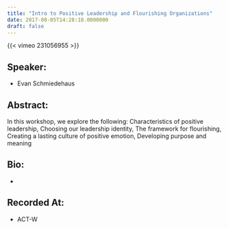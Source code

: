 ```yaml
---
title: "Intro to Positive Leadership and Flourishing Organizations"
date: 2017-08-05T14:28:18.0000000
draft: false
---
```


{{< vimeo 231056955 >}}

## Speaker:

 - Evan Schmiedehaus

## Abstract:

<p>In this workshop, we explore the following: Characteristics of positive leadership, Choosing our leadership identity, The framework for flourishing, Creating a lasting culture of positive emotion, Developing purpose and meaning</p>

## Bio:

 - 

## Recorded At:

 - ACT-W

